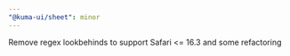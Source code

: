 ```yaml
---
"@kuma-ui/sheet": minor
---
```


Remove regex lookbehinds to support Safari <= 16.3 and some refactoring
